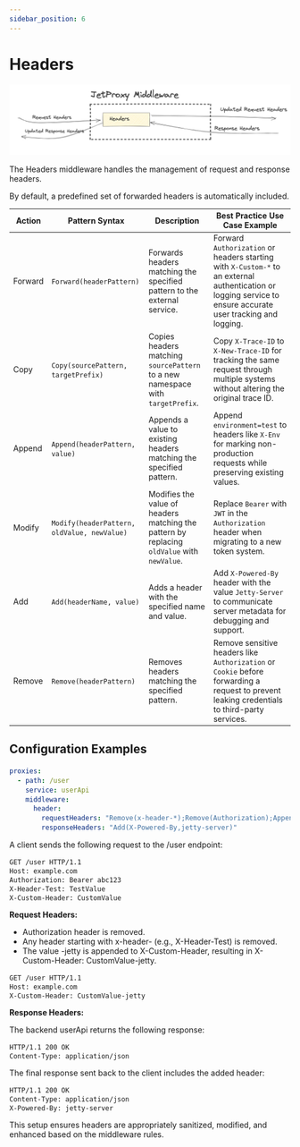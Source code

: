 ```yaml
---
sidebar_position: 6
---
```


# Headers

![alt text](headers-middleware.png)

The Headers middleware handles the management of request and response headers.

By default, a predefined set of forwarded headers is automatically included.


| Action   | Pattern Syntax                        | Description                                                                 | Best Practice Use Case Example                                                 |
|----------|---------------------------------------|-----------------------------------------------------------------------------|--------------------------------------------------------------------------------|
| Forward  | `Forward(headerPattern)`             | Forwards headers matching the specified pattern to the external service.    | Forward `Authorization` or headers starting with `X-Custom-*` to an external authentication or logging service to ensure accurate user tracking and logging. |
| Copy     | `Copy(sourcePattern, targetPrefix)`  | Copies headers matching `sourcePattern` to a new namespace with `targetPrefix`. | Copy `X-Trace-ID` to `X-New-Trace-ID` for tracking the same request through multiple systems without altering the original trace ID. |
| Append   | `Append(headerPattern, value)`       | Appends a value to existing headers matching the specified pattern.         | Append `environment=test` to headers like `X-Env` for marking non-production requests while preserving existing values. |
| Modify   | `Modify(headerPattern, oldValue, newValue)` | Modifies the value of headers matching the pattern by replacing `oldValue` with `newValue`. | Replace `Bearer` with `JWT` in the `Authorization` header when migrating to a new token system. |
| Add      | `Add(headerName, value)`             | Adds a header with the specified name and value.                            | Add `X-Powered-By` header with the value `Jetty-Server` to communicate server metadata for debugging and support. |
| Remove   | `Remove(headerPattern)`              | Removes headers matching the specified pattern.                             | Remove sensitive headers like `Authorization` or `Cookie` before forwarding a request to prevent leaking credentials to third-party services. |

## Configuration Examples


```yaml
proxies:
  - path: /user
    service: userApi
    middleware:
      header:
        requestHeaders: "Remove(x-header-*);Remove(Authorization);Append(X-Custom-Header,-jetty)"
        responseHeaders: "Add(X-Powered-By,jetty-server)"
```

A client sends the following request to the /user endpoint:
```
GET /user HTTP/1.1
Host: example.com
Authorization: Bearer abc123
X-Header-Test: TestValue
X-Custom-Header: CustomValue
```
**Request Headers:**
* Authorization header is removed.
* Any header starting with x-header- (e.g., X-Header-Test) is removed.
* The value -jetty is appended to X-Custom-Header, resulting in X-Custom-Header: CustomValue-jetty.

```
GET /user HTTP/1.1
Host: example.com
X-Custom-Header: CustomValue-jetty
```

**Response Headers:**

The backend userApi returns the following response:

```
HTTP/1.1 200 OK
Content-Type: application/json
```

The final response sent back to the client includes the added header:
```
HTTP/1.1 200 OK
Content-Type: application/json
X-Powered-By: jetty-server
```

This setup ensures headers are appropriately sanitized, modified, and enhanced based on the middleware rules.